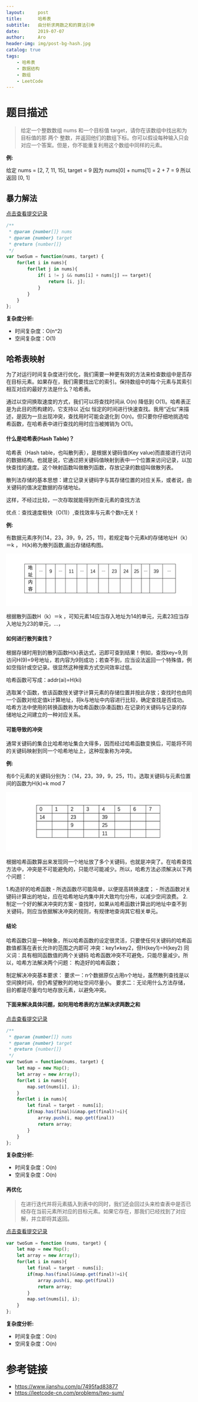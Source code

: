 ```yaml
---
layout:     post
title:      哈希表
subtitle:   由分析求两数之和的算法引申
date:       2019-07-07
author:     Aro
header-img: img/post-bg-hash.jpg
catalog: true
tags:
    - 哈希表
    - 数据结构
    - 数组
    - LeetCode
---
```


# 题目描述

>给定一个整数数组 nums 和一个目标值 target，请你在该数组中找出和为目标值的那 两个 整数，并返回他们的数组下标。你可以假设每种输入只会对应一个答案。但是，你不能重复利用这个数组中同样的元素。

**例:**

给定 nums = [2, 7, 11, 15], target = 9
因为 nums[0] + nums[1] = 2 + 7 = 9 所以返回 [0, 1]


## 暴力解法

<a href="https://leetcode-cn.com/submissions/detail/25406117/" target="_blank">点击查看提交记录</a>

```js
/**
 * @param {number[]} nums
 * @param {number} target
 * @return {number[]}
 */
var twoSum = function(nums, target) {
    for(let i in nums){
        for(let j in nums){
            if( i != j && nums[i] + nums[j] == target){
                return [i, j];
            }
        }
    }
};
```

**复杂度分析:**
- 时间复杂度：O(n^2)
- 空间复杂度：O(1)


## 哈希表映射

为了对运行时间复杂度进行优化，我们需要一种更有效的方法来检查数组中是否存在目标元素。如果存在，我们需要找出它的索引。保持数组中的每个元素与其索引相互对应的最好方法是什么？哈希表。

通过以空间换取速度的方式，我们可以将查找时间从 O(n) 降低到 O(1)。哈希表正是为此目的而构建的，它支持以 近似 恒定的时间进行快速查找。我用“近似”来描述，是因为一旦出现冲突，查找用时可能会退化到 O(n)。但只要你仔细地挑选哈希函数，在哈希表中进行查找的用时应当被摊销为 O(1)。


#### 什么是哈希表(Hash Table)？

哈希表（Hash table，也叫散列表），是根据关键码值(Key value)而直接进行访问的数据结构。也就是说，它通过把关键码值映射到表中一个位置来访问记录，以加快查找的速度。这个映射函数叫做散列函数，存放记录的数组叫做散列表。

散列法存储的基本思想：建立记录关键码字与其存储位置的对应关系，或者说，由关键码的值决定数据的存储地址。

这样，不经过比较，一次存取就能得到所查元素的查找方法

优点：查找速度极快（O(1)）,查找效率与元素个数n无关！

**例:**

有数据元素序列(14，23，39，9，25，11)，若规定每个元素k的存储地址H（k）＝k ， H(k)称为散列函数,画出存储结构图。

![hash-example](/img/hash-example.png)

根据散列函数H（k）＝k ，可知元素14应当存入地址为14的单元，元素23应当存入地址为23的单元，...，


#### 如何进行散列查找？

根据存储时用到的散列函数H(k)表达式，迅即可查到结果！例如，查找key=9,则访问H(9)=9号地址，若内容为9则成功；若查不到，应当设法返回一个特殊值，例如空指针或空记录。很显然这种搜索方式空间效率过低。

哈希函数可写成：addr(ai)=H(ki)

选取某个函数，依该函数按关键字计算元素的存储位置并按此存放；查找时也由同一个函数对给定值k计算地址，将k与地址中内容进行比较，确定查找是否成功。哈希方法中使用的转换函数称为哈希函数(杂凑函数).在记录的关键码与记录的存储地址之间建立的一种对应关系。


#### 可能导致的冲突

通常关键码的集合比哈希地址集合大得多，因而经过哈希函数变换后，可能将不同的关键码映射到同一个哈希地址上，这种现象称为冲突。

**例:**

有6个元素的关键码分别为：（14，23，39，9，25，11）。选取关键码与元素位置间的函数为H(k)=k mod 7

![hash-example02](/img/hash-example02.png)

根据哈希函数算出来发现同一个地址放了多个关键码，也就是冲突了。在哈希查找方法中，冲突是不可能避免的，只能尽可能减少。所以，哈希方法必须解决以下两个问题：

1.构造好的哈希函数
    - 所选函数尽可能简单，以便提高转换速度；
    - 所选函数对关键码计算出的地址，应在哈希地址内集中并大致均匀分布，以减少空间浪费。
2.制定一个好的解决冲突的方案
    - 查找时，如果从哈希函数计算出的地址中查不到关键码，则应当依据解决冲突的规则，有规律地查询其它相关单元。

#### 结论

哈希函数只是一种映象，所以哈希函数的设定很灵活，只要使任何关键码的哈希函数值都落在表长允许的范围之内即可
冲突：key1≠key2，但H(key1)=H(key2)
同义词：具有相同函数值的两个关键码
哈希函数冲突不可避免，只能尽量减少。所以，哈希方法解决两个问题：
构造好的哈希函数；

制定解决冲突基本要求：
要求一：n个数据原仅占用n个地址，虽然散列查找是以空间换时间，但仍希望散列的地址空间尽量小。
要求二：无论用什么方法存储，目的都是尽量均匀地存放元素，以避免冲突。


#### 下面来解决具体问题，如何用哈希表的方法解决求两数之和

<a href="https://leetcode-cn.com/submissions/detail/25428067/" target="_blank">点击查看提交记录</a>

```js
/**
 * @param {number[]} nums
 * @param {number} target
 * @return {number[]}
 */
var twoSum = function(nums, target) {
    let map = new Map();
    let array = new Array();
    for(let i in nums){
        map.set(nums[i], i);
    }
    for(let i in nums){
        let final = target - nums[i];
        if(map.has(final)&&map.get(final)!=i){
            array.push(i, map.get(final))
            return array;
        }
    }
};
```

**复杂度分析:**
- 时间复杂度：O(n)
- 空间复杂度：O(n)


#### 再优化

>在进行迭代并将元素插入到表中的同时，我们还会回过头来检查表中是否已经存在当前元素所对应的目标元素。如果它存在，那我们已经找到了对应解，并立即将其返回。

<a href="https://leetcode-cn.com/submissions/detail/25434406/" target="_blank">点击查看提交记录</a>

```js
var twoSum = function (nums, target) {
    let map = new Map();
    let array = new Array();
    for(let i in nums){
        let final = target - nums[i];
        if(map.has(final)&&map.get(final)!=i){
            array.push(i, map.get(final))
            return array;
        }
        map.set(nums[i], i);
    }
};
```

**复杂度分析:**
- 时间复杂度：O(n)
- 空间复杂度：O(n)


# 参考链接

- <a href="https://www.jianshu.com/p/7495fad83877" target="_blank">https://www.jianshu.com/p/7495fad83877</a>
- <a href="https://leetcode-cn.com/problems/two-sum/" target="_blank">https://leetcode-cn.com/problems/two-sum/</a>